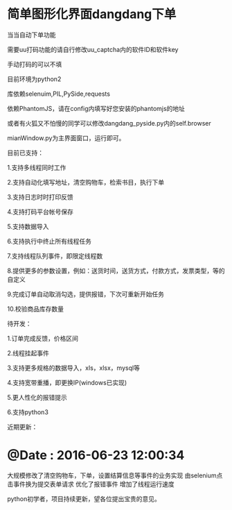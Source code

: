 # 简单图形化界面dangdang下单

当当自动下单功能

需要uu打码功能的请自行修改uu_captcha内的软件ID和软件key

手动打码的可以不填

目前环境为python2

库依赖selenuim,PIL,PySide,requests

依赖PhantomJS，请在config内填写好您安装的phantomjs的地址

或者有火狐又不怕慢的同学可以修改dangdang_pyside.py内的self.browser

mianWindow.py为主界面窗口，运行即可。

目前已支持：

1.支持多线程同时工作

2.支持自动化填写地址，清空购物车，检索书目，执行下单

3.支持日志时时打印反馈

4.支持打码平台帐号保存

5.支持数据导入

6.支持执行中终止所有线程任务

7.支持线程队列事件，即限定线程数

8.提供更多的参数设置，例如：送货时间，送货方式，付款方式，发票类型，等的自定义

9.完成订单自动取消勾选，提供报错，下次可重新开始任务

10.校验商品库存数量

待开发：

1.订单完成反馈，价格区间

2.线程挂起事件

3.支持更多规格的数据导入，xls，xlsx，mysql等

4.支持宽带重播，即更换IP(windows已实现)

5.更人性化的报错提示

6.支持python3





近期更新：
# @Date    : 2016-06-23 12:00:34
大规模修改了清空购物车，下单，设置结算信息等事件的业务实现
由selenium点击事件换为提交表单请求
优化了报错事件
增加了线程运行速度

python初学者，项目持续更新，望各位提出宝贵的意见。
